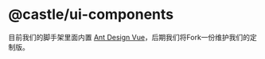# @castle/ui-components

目前我们的脚手架里面内置 [Ant Design Vue](https://antdv.com/components/overview-cn)，后期我们将Fork一份维护我们的定制版。